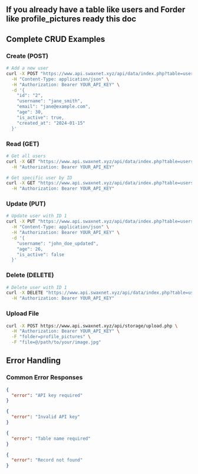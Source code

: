 ## If you already have a table like users and Forder like profile_pictures ready this doc


## Complete CRUD Examples

### Create (POST)
```bash
# Add a new user
curl -X POST "https://www.api.swaxnet.xyz/api/data/index.php?table=users" \
  -H "Content-Type: application/json" \
  -H "Authorization: Bearer YOUR_API_KEY" \
  -d '{
    "id": "2",
    "username": "jane_smith",
    "email": "jane@example.com",
    "age": 30,
    "is_active": true,
    "created_at": "2024-01-15"
  }'
```

### Read (GET)
```bash
# Get all users
curl -X GET "https://www.api.swaxnet.xyz/api/data/index.php?table=users" \
  -H "Authorization: Bearer YOUR_API_KEY"

# Get specific user by ID
curl -X GET "https://www.api.swaxnet.xyz/api/data/index.php?table=users&id=1" \
  -H "Authorization: Bearer YOUR_API_KEY"
```

### Update (PUT)
```bash
# Update user with ID 1
curl -X PUT "https://www.api.swaxnet.xyz/api/data/index.php?table=users&id=1" \
  -H "Content-Type: application/json" \
  -H "Authorization: Bearer YOUR_API_KEY" \
  -d '{
    "username": "john_doe_updated",
    "age": 26,
    "is_active": false
  }'
```

### Delete (DELETE)
```bash
# Delete user with ID 1
curl -X DELETE "https://www.api.swaxnet.xyz/api/data/index.php?table=users&id=1" \
  -H "Authorization: Bearer YOUR_API_KEY"
```

### Upload File
```bash
curl -X POST https://www.api.swaxnet.xyz/api/storage/upload.php \
  -H "Authorization: Bearer YOUR_API_KEY" \
  -F "folder=profile_pictures" \
  -F "file=@/path/to/your/image.jpg"
```
## Error Handling

### Common Error Responses
```json
{
  "error": "API key required"
}
```

```json
{
  "error": "Invalid API key"
}
```

```json
{
  "error": "Table name required"
}
```

```json
{
  "error": "Record not found"
}
```
